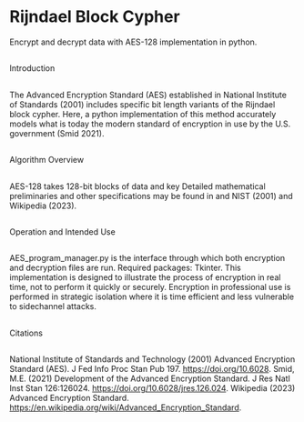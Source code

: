# Rijndael Block Cypher
Encrypt and decrypt data with AES-128 implementation in python.
##
##
Introduction
##
The Advanced Encryption Standard (AES) established in National Institute of Standards (2001) includes specific bit length variants of the Rijndael block cypher. Here, a python implementation of this method accurately models what is today the modern standard of encryption in use by the U.S. government (Smid 2021).
##
##
Algorithm Overview
##
AES-128 takes 128-bit blocks of data and key
Detailed mathematical preliminaries and other specifications may be found in and NIST (2001) and Wikipedia (2023).
##
##
Operation and Intended Use
##
AES_program_manager.py is the interface through which both encryption and decryption files are run. Required packages: Tkinter.
This implementation is designed to illustrate the process of encryption in real time, not to perform it quickly or securely. Encryption in professional use is performed in strategic isolation where it is time efficient and less vulnerable to sidechannel attacks.
##
##
Citations
##
National Institute of Standards and Technology (2001) Advanced Encryption Standard (AES). J Fed Info Proc Stan Pub 197. https://doi.org/10.6028.
Smid, M.E. (2021) Development of the Advanced Encryption Standard. J Res Natl Inst Stan 126:126024. https://doi.org/10.6028/jres.126.024.
Wikipedia (2023) Advanced Encryption Standard. https://en.wikipedia.org/wiki/Advanced_Encryption_Standard.
